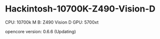 # Hackintosh-10700K-Z490-Vision-D

CPU: 10700k
M B: Z490 Vision D
GPU: 5700xt

opencore version: 0.6.6 (Updating)
